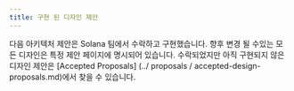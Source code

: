 ```yaml
---
title: 구현 된 디자인 제안
---
```


다음 아키텍처 제안은 Solana 팀에서 수락하고 구현했습니다.  향후 변경 될 수있는 모든 디자인은 특정 제안 페이지에 명시되어 있습니다. 수락되었지만 아직 구현되지 않은 디자인 제안은 \[Accepted Proposals\] (../ proposals / accepted-design-proposals.md)에서 찾을 수 있습니다.
